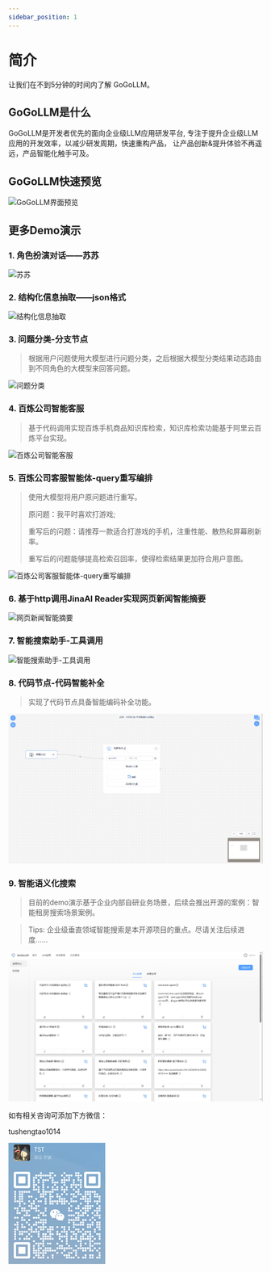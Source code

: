 ```yaml
---
sidebar_position: 1
---
```


# 简介

让我们在不到5分钟的时间内了解 GoGoLLM。

## GoGoLLM是什么
GoGoLLM是开发者优先的面向企业级LLM应用研发平台, 专注于提升企业级LLM应用的开发效率，以减少研发周期，快速重构产品，
让产品创新&提升体验不再遥远，产品智能化触手可及。   

## GoGoLLM快速预览

![GoGoLLM界面预览](./intro_imgs/quick_preview.gif)

## 更多Demo演示
### 1. 角色扮演对话——苏苏

![苏苏](./intro_imgs/gogollm_demo_chat_with_susu.gif)

### 2. 结构化信息抽取——json格式

![结构化信息抽取](./intro_imgs/gogollm_demo_json_extraction.gif)

### 3. 问题分类-分支节点
> 根据用户问题使用大模型进行问题分类，之后根据大模型分类结果动态路由到不同角色的大模型来回答问题。

![问题分类](./intro_imgs/gogollm_demo_issue_classification.gif)


### 4. 百炼公司智能客服
> 基于代码调用实现百炼手机商品知识库检索，知识库检索功能基于阿里云百炼平台实现。

![百炼公司智能客服](./intro_imgs/bailian_knowledge_product.gif)


### 5. 百炼公司客服智能体-query重写编排
> 使用大模型将用户原问题进行重写。
> 
> 原问题：我平时喜欢打游戏; 
> 
> 重写后的问题：请推荐一款适合打游戏的手机，注重性能、散热和屏幕刷新率。
> 
> 重写后的问题能够提高检索召回率，使得检索结果更加符合用户意图。

![百炼公司客服智能体-query重写编排](./intro_imgs/bailian_query_rewrite.gif)


### 6. 基于http调用JinaAI Reader实现网页新闻智能摘要

![网页新闻智能摘要](./intro_imgs/news.gif)

### 7. 智能搜索助手-工具调用

![智能搜索助手-工具调用](./intro_imgs/gogollm_demo_ai_search.gif)


### 8. 代码节点-代码智能补全
> 实现了代码节点具备智能编码补全功能。

![代码智能补全](./intro_imgs/gogollm_demo_code_node_test.gif)

### 9. 智能语义化搜索
> 目前的demo演示基于企业内部自研业务场景，后续会推出开源的案例：智能租房搜索场景案例。

> Tips: 企业级垂直领域智能搜索是本开源项目的重点。尽请关注后续进度......

![智能语义化搜索](./intro_imgs/ai_sousu.gif)

如有相关咨询可添加下方微信：

tushengtao1014

![微信](./intro_imgs/wechat.png)

